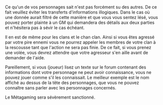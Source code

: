 Ce qu'un de vos personnages sait n'est pas forcément su des autres. De ce fait veuillez éviter les transferts d'informations illogiques. Dans le cas où une donnée aurait filtré de cette manière et que vous vous sentez lésé, vous pouvez porter plainte à un GM qui demandera des détails aux deux parties et n'hésitera pas à sévir le cas échéant.

Il en est de même pour les clans et le chan clan. Ainsi si vous êtes agressé par votre pire ennemi vous ne pourrez appeler les membres de votre clan à la rescousse tant que l'action ne sera pas finie. De ce fait, si vous prenez une volée, vous devrez attendre que votre agresseur s'en aille avant de demander de l'aide.

Pareillement, si vous (joueur) lisez un texte sur le forum contenant des informations dont votre personnage ne peut avoir connaissance, vous ne pouvez jouer comme s'il les connaissait. Le meilleur exemple est le nom affiché au dessus de la tête des personnages, que vous ne pouvez connaître sans parler avec les personnages concernés.

Le Métagaming sera sévèrement sanctionné.
